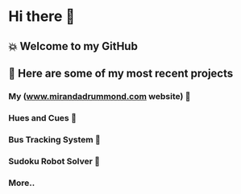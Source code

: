 # Hi there 👋
## 💥 Welcome to my GitHub 
## 🔭 Here are some of my most recent projects 
### My (www.mirandadrummond.com website) 💬 
### Hues and Cues 🎡
### Bus Tracking System 🚌
### Sudoku Robot Solver 🦾
### More.. 


<!--
**mirandadrummond/mirandadrummond** is a ✨ _special_ ✨ repository because its `README.md` (this file) appears on your GitHub profile.

Here are some ideas to get you started:

- 🔭 I’m currently working on ...
- 🌱 I’m currently learning ...
- 👯 I’m looking to collaborate on ...
- 🤔 I’m looking for help with ...
- 💬 Ask me about ...
- 📫 How to reach me: ...
- 😄 Pronouns: ...
- ⚡ Fun fact: ...
-->
